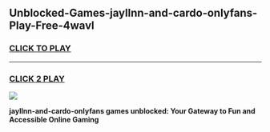 
## Unblocked-Games-jayllnn-and-cardo-onlyfans-Play-Free-4wavl
<h3>
<a href="https://premium76.site?title=jayllnn-and-cardo-onlyfans&ref=09A">CLICK TO PLAY</a></h3>
<hr>

<h3>
<a href="https://premium76.site?title=jayllnn-and-cardo-onlyfans&ref=09A">CLICK 2 PLAY</a>
  
</h3>

<a href="https://premium76.site?title=jayllnn-and-cardo-onlyfans&ref=09A"><img src="https://clearcache.store/games.png"></a>


**jayllnn-and-cardo-onlyfans games unblocked: Your Gateway to Fun and Accessible Online Gaming**
